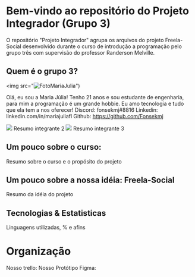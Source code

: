 # Bem-vindo ao repositório do Projeto Integrador (Grupo 3)

O repositório "Projeto Integrador" agrupa os arquivos do projeto Freela-Social desenvolvido durante o curso de introdução a programação pelo grupo três com supervisão do professor Randerson Melville.

## Quem é o grupo 3?

<img src="![FotoMariaJulia](https://github.com/Fonsekmj/Projeto_Integrador/assets/140460135/faebadce-32c1-4c45-92fe-d74447737c9a)")

Olá, eu sou a Maria Júlia! Tenho 21 anos e sou estudante de engenharia, para mim a programação é um grande hobbie. Eu amo tecnologia e tudo que ela tem a nos oferecer!
Discord: fonsekmj#8816
Linkedin: linkedin.com/in/mariajuliafl
Github: https://github.com/Fonsekmj

<img src="fotointegrante2."> 
Resumo integrante 2


<img src="fotointegrante3."> 
Resumo integrante 3

## Um pouco sobre o curso:

Resumo sobre o curso e o propósito do projeto

## Um pouco sobre a nossa idéia: Freela-Social

Resumo da idéia do projeto

## Tecnologias & Estatisticas

Linguagens utilizadas, % e afins

# Organização

Nosso trello:
Nosso Protótipo Figma: 
